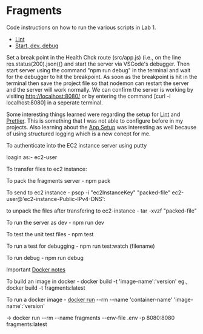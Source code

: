 # Fragments

Code instructions on how to run the various scripts in Lab 1.

- [Lint](https://github.com/humphd/cloud-computing-for-programmers-winter-2024/blob/main/labs/lab-01/README.md#eslint-setup)
- [Start, dev, debug](https://github.com/humphd/cloud-computing-for-programmers-winter-2024/blob/main/labs/lab-01/README.md#express-server-setup)

Set a break point in the Health Chck route (src/app.js) (i.e., on the line res.status(200).json({) and start the server via VSCode's debugger. Then start server using the command "npm run debug" in the terminal and wait for the debugger to hit the breakpoint. As soon as the breakpoint is hit in the terminal then save the project file so that nodemon can restart the server and the server will work normally. We can confirm the server is working by visiting [http://localhost:8080/](http://localhost:8080/) or by entering the command [curl -i localhost:8080] in a seperate terminal.

Some interesting things learned were regarding the setup for [Lint](https://github.com/humphd/cloud-computing-for-programmers-winter-2024/blob/main/labs/lab-01/README.md#eslint-setup) and [Prettier](https://github.com/humphd/cloud-computing-for-programmers-winter-2024/blob/main/labs/lab-01/README.md#prettier-setup). This is something that I was not able to configure before in my projects. Also learning about the [App Setup](https://github.com/humphd/cloud-computing-for-programmers-winter-2024/blob/main/labs/lab-01/README.md#express-app-setup) was interesting as well because of using structured logging which is a new conept for me.

<!-- More updates coming to this doc -->

To authenticate into the EC2 instance server using putty

loagin as:- ec2-user

To transfer files to ec2 instance:

To pack the fragments server - npm pack

To send to ec2 instance - pscp -i "ec2InstanceKey" "packed-file" ec2-user@'ec2-instance-Public-IPv4-DNS':

to unpack the files after transfering to ec2-instance - tar -xvzf "packed-file"

To run the server as dev - npm run dev

To test the unit test files - npm test

To run a test for debugging - npm run test:watch (filename)

To run debug - npm run debug

Important [Docker notes](https://github.com/humphd/cloud-computing-for-programmers-winter-2024/blob/main/weeks/week-05/discussion.md)

To build an image in docker - docker build -t 'image-name':'version'
eg., docker build -t fragments:latest

To run a docker image - [docker run](https://docs.docker.com/engine/reference/commandline/container_run/) --rm --name 'container-name' 'image-name':'version'

-> docker run --rm --name fragments --env-file .env -p 8080:8080 fragments:latest
